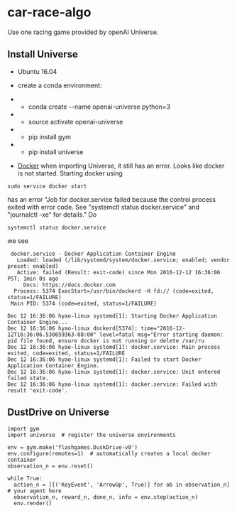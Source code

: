# car-race-algo

Use one racing game provided by openAI Universe. 

## Install Universe 
* Ubuntu 16.04
* create a conda environment:
* * conda create --name openai-universe python=3
* * source activate openai-universe
* * pip install gym
* * pip install universe

* [Docker](https://docs.docker.com/engine/installation/linux/ubuntulinux/) 
when importing Universe, it still has an error. Looks like docker is not started. Starting docker using
```
sudo service docker start
```
has an error "Job for docker.service failed because the control process exited with error code. See "systemctl status docker.service" and "journalctl -xe" for details."
Do 
```
systemctl status docker.service
```
we see 
```
 docker.service - Docker Application Container Engine
   Loaded: loaded (/lib/systemd/system/docker.service; enabled; vendor preset: enabled)
   Active: failed (Result: exit-code) since Mon 2016-12-12 16:36:06 PST; 1min 0s ago
     Docs: https://docs.docker.com
  Process: 5374 ExecStart=/usr/bin/dockerd -H fd:// (code=exited, status=1/FAILURE)
 Main PID: 5374 (code=exited, status=1/FAILURE)

Dec 12 16:36:06 hyao-linux systemd[1]: Starting Docker Application Container Engine...
Dec 12 16:36:06 hyao-linux dockerd[5374]: time="2016-12-12T16:36:06.530659363-08:00" level=fatal msg="Error starting daemon: pid file found, ensure docker is not running or delete /var/ru
Dec 12 16:36:06 hyao-linux systemd[1]: docker.service: Main process exited, code=exited, status=1/FAILURE
Dec 12 16:36:06 hyao-linux systemd[1]: Failed to start Docker Application Container Engine.
Dec 12 16:36:06 hyao-linux systemd[1]: docker.service: Unit entered failed state.
Dec 12 16:36:06 hyao-linux systemd[1]: docker.service: Failed with result 'exit-code'.
```

## DustDrive on Universe
```
import gym
import universe  # register the universe environments

env = gym.make('flashgames.DuskDrive-v0')
env.configure(remotes=1)  # automatically creates a local docker container
observation_n = env.reset()

while True:
  action_n = [[('KeyEvent', 'ArrowUp', True)] for ob in observation_n]  # your agent here
  observation_n, reward_n, done_n, info = env.step(action_n)
  env.render()
```




